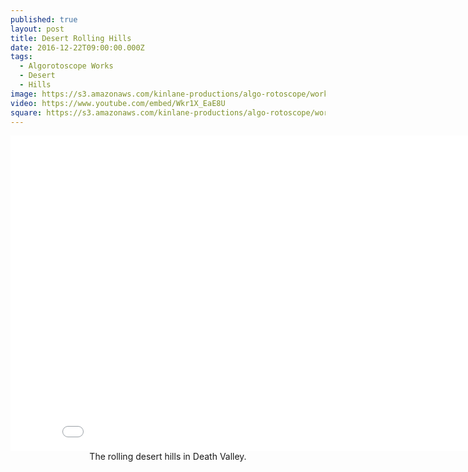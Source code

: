 ```yaml
---
published: true
layout: post
title: Desert Rolling Hills
date: 2016-12-22T09:00:00.000Z
tags:
  - Algorotoscope Works
  - Desert
  - Hills
image: https://s3.amazonaws.com/kinlane-productions/algo-rotoscope/working/desert-rolling-hills.png
video: https://www.youtube.com/embed/Wkr1X_EaE8U
square: https://s3.amazonaws.com/kinlane-productions/algo-rotoscope/working/desert-rolling-hills-square.png
---
```

<center><iframe width="853" height="505" src="{{ page.video }}" frameborder="0" allowfullscreen></iframe></center>
<center>The rolling desert hills in Death Valley.</center>
